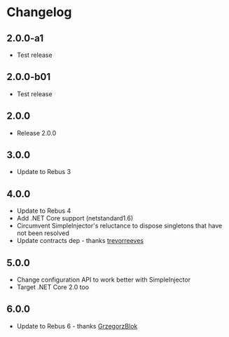 # Changelog

## 2.0.0-a1

* Test release

## 2.0.0-b01

* Test release

## 2.0.0

* Release 2.0.0

## 3.0.0

* Update to Rebus 3

## 4.0.0

* Update to Rebus 4
* Add .NET Core support (netstandard1.6)
* Circumvent SimpleInjector's reluctance to dispose singletons that have not been resolved
* Update contracts dep - thanks [trevorreeves]

## 5.0.0

* Change configuration API to work better with SimpleInjector
* Target .NET Core 2.0 too

## 6.0.0

* Update to Rebus 6 - thanks [GrzegorzBlok]

[GrzegorzBlok]: https://github.com/GrzegorzBlok
[trevorreeves]: https://github.com/trevorreeves

